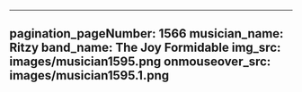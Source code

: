 ------
pagination_pageNumber: 1566
musician_name: Ritzy
band_name: The Joy Formidable
img_src: images/musician1595.png
onmouseover_src: images/musician1595.1.png
------